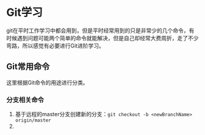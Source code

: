 # Git学习

git在平时工作学习中都会用到，但是平时经常用到的只是非常少的几个命令，有时候遇到问题可能两个简单的命令就能解决，但是自己却经常大费周折，走了不少弯路，所以感觉有必要进行Git进阶学习。

## Git常用命令

这里根据Git命令的用途进行分类。

### 分支相关命令

1. 基于远程的master分支创建新的分支：`git checkout -b <newBranchName> origin/master`
2. 

